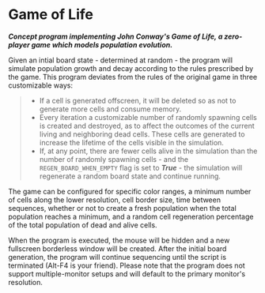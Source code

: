 # Game of Life

***Concept program implementing John Conway's Game of Life, a zero-player game which models population evolution.***

Given an intial board state - determined at random - the program will simulate population growth and decay according to the rules prescribed by the game. This program deviates from the rules of the original game in three customizable ways:
> - If a cell is generated offscreen, it will be deleted so as not to generate more cells and consume memory.
> - Every iteration a customizable number of randomly spawning cells is created and destroyed, as to affect the outcomes of the current living and neighboring dead cells. These cells are generated to increase the lifetime of the cells visible in the simulation.
> - If, at any point, there are fewer cells alive in the simulation than the number of randomly spawning cells - and the `REGEN_BOARD_WHEN_EMPTY` flag is set to ***True*** - the simulation will regenerate a random board state and continue running.

The game can be configured for specific color ranges, a minimum number of cells along the lower resolution, cell border size, time between sequences, whether or not to create a fresh population when the total population reaches a minimum, and a random cell regeneration percentage of the total population of dead and alive cells.

When the program is executed, the mouse will be hidden and a new fullscreen borderless window will be created. After the initial board generation, the program will continue sequencing until the script is terminated (Alt-F4 is your friend). Please note that the program does not support multiple-monitor setups and will default to the primary monitor's resolution.